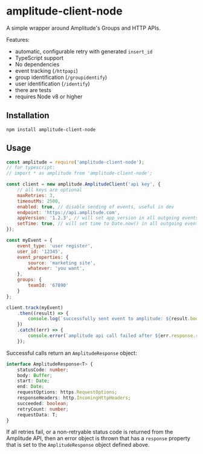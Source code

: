 # amplitude-client-node

A simple wrapper around Amplitude's Groups and HTTP APIs.

Features:
- automatic, configurable retry with generated `insert_id`
- TypeScript support
- No dependencies
- event tracking (`/httpapi`)
- group identification (`/groupidentify`)
- user identification (`/identify`)
- there are tests
- requires Node v8 or higher

## Installation
```
npm install amplitude-client-node
```

## Usage
```javascript
const amplitude = require('amplitude-client-node');
// for typescript:
// import * as amplitude from 'amplitude-client-node';

const client = new amplitude.AmplitudeClient('api key', {
    // all keys are optional
    maxRetries: 3,
    timeoutMs: 2500,
    enabled: true, // disable sending of events, useful in dev
    endpoint: 'https://api.amplitude.com',
    appVersion: '1.2.3', // will set app_version in all outgoing events
    setTime: true, // will set time to Date.now() in all outgoing events
});

const myEvent = {
    event_type: 'user register',
    user_id: '12345',
    event_properties: {
        source: 'marketing site',
        whatever: 'you want',
    },
    groups: {
        teamId: '67890'
    }
};

client.track(myEvent)
    .then((result) => {
        console.log(`successfully sent event to amplitude: ${result.body.toString('utf8')}`);
    })
    .catch((err) => {
        console.error(`amplitude api call failed after ${err.response.retryCount} retries: ${err.message}`);
    });
```

Successful calls return an `AmplitudeResponse` object:

```typescript
interface AmplitudeResponse<T> {
    statusCode: number;
    body: Buffer;
    start: Date;
    end: Date;
    requestOptions: https.RequestOptions;
    responseHeaders: http.IncomingHttpHeaders;
    succeeded: boolean;
    retryCount: number;
    requestData: T;
}
```

If all retries fail, or a non-retryable status code is returned from the Amplitude
API, then an error object is thrown that has a `response` property that is set to
the `AmplitudeResponse` object defined above.
